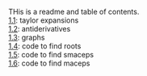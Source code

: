 THis is a readme and table of contents.   
[1.1](https://jaredcl1994.gihub.io/math4610/homework1/ScannedDocuments2.pdf): taylor expansions  
[1.2](https://jaredcl1994.gihub.io/math4610/homework1/ScannedDocuments.pdf): antiderivatives  
[1.3](https://jaredcl1994.gihub.io/math4610/homework1/): graphs  
[1.4](https://jaredcl1994.gihub.io/math4610/softwaremanual/roots.cpp): code to find roots  
[1.5](https://jaredcl1994.gihub.io/math4610/softwaremanual/smaceps.cpp): code to find smaceps  
[1.6](https://jaredcl1994.gihub.io/math4610/softwaremanual/maceps.cpp): code to find maceps  
